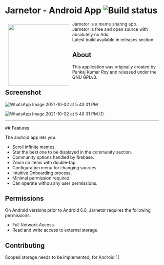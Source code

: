 # Jarnetor - Android App ![Build status](https://github.com/wallabag/android-app/workflows/CI/badge.svg?branch=master)

<img src="https://github.com/1719pankaj/Dank-Memes-2/blob/main/Images/meme_icon.png" align="left"
width="200" hspace="10" vspace="10">

Jarnetor is a meme sharing app.  
Jarnetor is free and open source with absolutely no Ads.  
Latest build available in releases section

## About

This application was originally created by Pankaj Kumar Roy and released under the GNU GPLv3.

## Screenshot
![WhatsApp Image 2021-10-02 at 5 40 01 PM](https://user-images.githubusercontent.com/71933842/135715614-7fe0a548-e0c8-4b41-8704-729db9b1e285.jpeg)

![WhatsApp Image 2021-10-02 at 5 40 01 PM (1)](https://user-images.githubusercontent.com/71933842/135715615-f1e396b9-7bfc-4b94-a0e1-ae409dee2c5e.jpeg)
<hr>
## Features

The android app lets you:
- Scroll infinite memes.
- Star the best one to be displayed in the community section.
- Community options handled by firebase.
- Zoom on items with double-tap.
- Configuration menu for changing sources.
- Intuitive Onboarding process.
- Minimal permission required.
- Can operate withou any user permissions.

## Permissions

On Android versions prior to Android 6.0, Jarnetor requires the following permissions:
- Full Network Access.
- Read and write access to external storage.

## Contributing

Scoped storage needs to be implemented, for Android 11.
